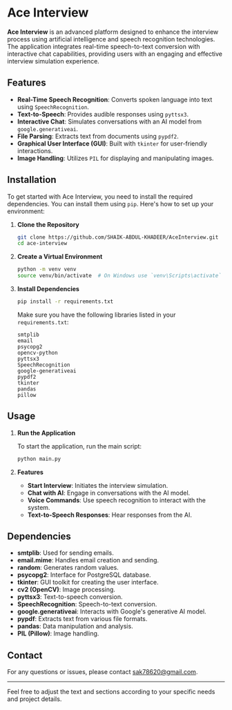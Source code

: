 # Ace Interview

**Ace Interview** is an advanced platform designed to enhance the interview process using artificial intelligence and speech recognition technologies. The application integrates real-time speech-to-text conversion with interactive chat capabilities, providing users with an engaging and effective interview simulation experience.

## Features

- **Real-Time Speech Recognition**: Converts spoken language into text using `SpeechRecognition`.
- **Text-to-Speech**: Provides audible responses using `pyttsx3`.
- **Interactive Chat**: Simulates conversations with an AI model from `google.generativeai`.
- **File Parsing**: Extracts text from documents using `pypdf2`.
- **Graphical User Interface (GUI)**: Built with `tkinter` for user-friendly interactions.
- **Image Handling**: Utilizes `PIL` for displaying and manipulating images.

## Installation

To get started with Ace Interview, you need to install the required dependencies. You can install them using `pip`. Here's how to set up your environment:

1. **Clone the Repository**

   ```bash
   git clone https://github.com/SHAIK-ABDUL-KHADEER/AceInterview.git
   cd ace-interview
   ```

2. **Create a Virtual Environment**

   ```bash
   python -m venv venv
   source venv/bin/activate  # On Windows use `venv\Scripts\activate`
   ```

3. **Install Dependencies**

   ```bash
   pip install -r requirements.txt
   ```

   Make sure you have the following libraries listed in your `requirements.txt`:

   ```
   smtplib
   email
   psycopg2
   opencv-python
   pyttsx3
   SpeechRecognition
   google-generativeai
   pypdf2
   tkinter
   pandas
   pillow
   ```

## Usage

1. **Run the Application**

   To start the application, run the main script:

   ```bash
   python main.py
   ```

2. **Features**

   - **Start Interview**: Initiates the interview simulation.
   - **Chat with AI**: Engage in conversations with the AI model.
   - **Voice Commands**: Use speech recognition to interact with the system.
   - **Text-to-Speech Responses**: Hear responses from the AI.

## Dependencies

- **smtplib**: Used for sending emails.
- **email.mime**: Handles email creation and sending.
- **random**: Generates random values.
- **psycopg2**: Interface for PostgreSQL database.
- **tkinter**: GUI toolkit for creating the user interface.
- **cv2 (OpenCV)**: Image processing.
- **pyttsx3**: Text-to-speech conversion.
- **SpeechRecognition**: Speech-to-text conversion.
- **google.generativeai**: Interacts with Google's generative AI model.
- **pypdf**: Extracts text from various file formats.
- **pandas**: Data manipulation and analysis.
- **PIL (Pillow)**: Image handling.


## Contact

For any questions or issues, please contact [sak78620@gmail.com](mailto:sak78620@gmail.com).

---

Feel free to adjust the text and sections according to your specific needs and project details.
